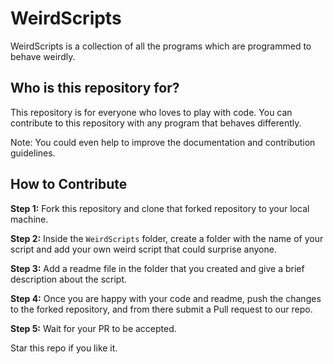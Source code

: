 # WeirdScripts
WeirdScripts is a collection of all the programs which are programmed to behave weirdly. 

## Who is this repository for?
This repository is for everyone who loves to play with code. You can contribute to this repository with any program that behaves differently. 

Note: You could even help to improve the documentation and contribution guidelines. 

## How to Contribute

**Step 1:** Fork this repository and clone that forked repository to your local machine.

**Step 2:** Inside the `WeirdScripts` folder, create a folder with the name of your script and add your own weird script that could surprise anyone.

**Step 3:** Add a readme file in the folder that you created and give a brief description about the script.

**Step 4:** Once you are happy with your code and readme, push the changes to the forked repository, and from there submit a Pull request to our repo. 

**Step 5:** Wait for your PR to be accepted. 

Star this repo if you like it.  
